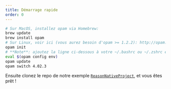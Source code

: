 ```yaml
---
title: Démarrage rapide
order: 0
---
```


```sh
# Sur MacOS, installez opam via Homebrew:
brew update
brew install opam
# Sur Linux, voir ici (vous aurez besoin d'opam >= 1.2.2): http://opam.ocaml.org/doc/Install.html
opam init
# **Note**: ajoutez la ligne ci-dessous à votre ~/.bashrc ou ~/.zshrc également; c'est un pré-requis lors de chaque démarrage du shell
eval $(opam config env)
opam update
opam switch 4.02.3
```

Ensuite clonez le repo de notre exemple [`ReasonNativeProject`](https://github.com/reasonml/ReasonNativeProject), et vous êtes prêt !
